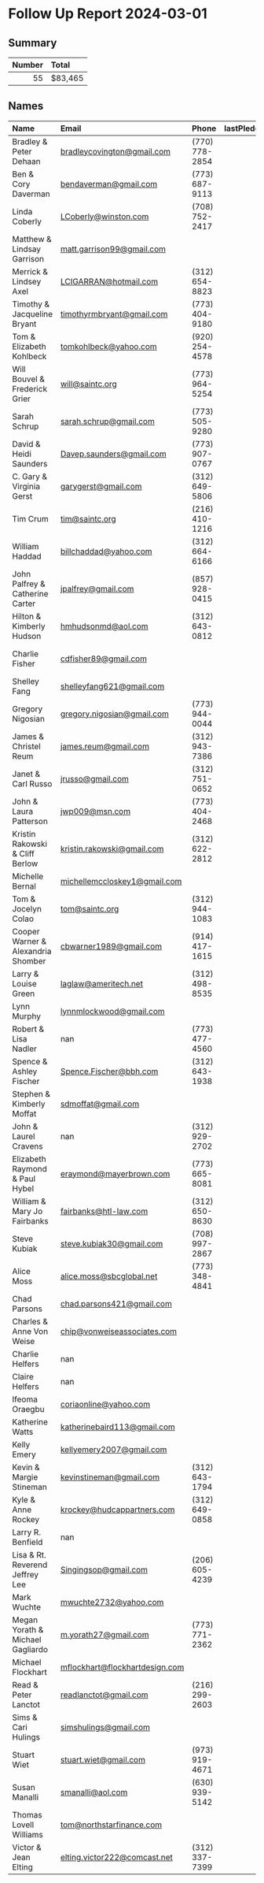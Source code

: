 # Follow Up Report 2024-03-01

 ## Summary 
|   Number | Total   |
|---------:|:--------|
|       55 | $83,465 |

 ## Names
| Name                               | Email                          | Phone          |   lastPledgeYear | lastPledgeLevel   | Notes                  |
|:-----------------------------------|:-------------------------------|:---------------|-----------------:|:------------------|:-----------------------|
| Bradley & Peter Dehaan             | bradleycovington@gmail.com     | (770) 778-2854 |             2023 | Gold              | Austin will follow up  |
| Ben & Cory Daverman                | bendaverman@gmail.com          | (773) 687-9113 |             2023 | Gold              | Moved to suburbs       |
| Linda Coberly                      | LCoberly@winston.com           | (708) 752-2417 |             2023 | Silver            |                        |
| Matthew & Lindsay Garrison         | matt.garrison99@gmail.com      |                |             2023 | Silver            | moved to suburbs #stop |
| Merrick & Lindsey Axel             | LCIGARRAN@hotmail.com          | (312) 654-8823 |             2023 | Silver            |                        |
| Timothy & Jacqueline Bryant        | timothyrmbryant@gmail.com      | (773) 404-9180 |             2023 | Silver            | Moved to florida       |
| Tom & Elizabeth Kohlbeck           | tomkohlbeck@yahoo.com          | (920) 254-4578 |             2023 | Silver            |                        |
| Will Bouvel & Frederick Grier      | will@saintc.org                | (773) 964-5254 |             2023 | Bronze            | left church #stop      |
| Sarah Schrup                       | sarah.schrup@gmail.com         | (773) 505-9280 |             2023 | Bronze            |                        |
| David & Heidi Saunders             | Davep.saunders@gmail.com       | (773) 907-0767 |             2023 | Bronze            | left church #stop      |
| C. Gary & Virginia Gerst           | garygerst@gmail.com            | (312) 649-5806 |             2023 | Bronze            |                        |
| Tim Crum                           | tim@saintc.org                 | (216) 410-1216 |             2023 | Bronze            |                        |
| William Haddad                     | billchaddad@yahoo.com          | (312) 664-6166 |             2023 | Bronze            | deceased #stop         |
| John Palfrey & Catherine Carter    | jpalfrey@gmail.com             | (857) 928-0415 |             2023 | Bronze            |                        |
| Hilton & Kimberly Hudson           | hmhudsonmd@aol.com             | (312) 643-0812 |             2023 | Bronze            |                        |
| Charlie Fisher                     | cdfisher89@gmail.com           |                |             2023 | Bronze            | Moved to suburbs #stop |
| Shelley Fang                       | shelleyfang621@gmail.com       |                |             2023 | Bronze            |                        |
| Gregory Nigosian                   | gregory.nigosian@gmail.com     | (773) 944-0044 |             2023 | Bronze            |                        |
| James & Christel Reum              | james.reum@gmail.com           | (312) 943-7386 |             2023 | Bronze            |                        |
| Janet & Carl Russo                 | jrusso@gmail.com               | (312) 751-0652 |             2023 | Bronze            |                        |
| John & Laura Patterson             | jwp009@msn.com                 | (773) 404-2468 |             2023 | Bronze            |                        |
| Kristin Rakowski & Cliff Berlow    | kristin.rakowski@gmail.com     | (312) 622-2812 |             2023 | Bronze            |                        |
| Michelle Bernal                    | michellemccloskey1@gmail.com   |                |             2023 | Copper            |                        |
| Tom & Jocelyn Colao                | tom@saintc.org                 | (312) 944-1083 |             2023 | Copper            |                        |
| Cooper Warner & Alexandria Shomber | cbwarner1989@gmail.com         | (914) 417-1615 |             2023 | Copper            |                        |
| Larry & Louise Green               | laglaw@ameritech.net           | (312) 498-8535 |             2023 | Copper            | left church #stop      |
| Lynn Murphy                        | lynnmlockwood@gmail.com        |                |             2023 | Copper            |                        |
| Robert & Lisa Nadler               | nan                            | (773) 477-4560 |             2023 | Copper            |                        |
| Spence & Ashley Fischer            | Spence.Fischer@bbh.com         | (312) 643-1938 |             2023 | Copper            |                        |
| Stephen & Kimberly Moffat          | sdmoffat@gmail.com             |                |             2023 | Copper            |                        |
| John & Laurel Cravens              | nan                            | (312) 929-2702 |             2023 | Copper            |                        |
| Elizabeth Raymond & Paul Hybel     | eraymond@mayerbrown.com        | (773) 665-8081 |             2023 | Copper            |                        |
| William & Mary Jo Fairbanks        | fairbanks@htl-law.com          | (312) 650-8630 |             2023 | Copper            |                        |
| Steve Kubiak                       | steve.kubiak30@gmail.com       | (708) 997-2867 |             2023 | Copper            |                        |
| Alice Moss                         | alice.moss@sbcglobal.net       | (773) 348-4841 |             2023 | Copper            | deceased #stop         |
| Chad Parsons                       | chad.parsons421@gmail.com      |                |             2023 | Copper            |                        |
| Charles & Anne Von Weise           | chip@vonweiseassociates.com    |                |             2023 | Copper            |                        |
| Charlie Helfers                    | nan                            |                |             2023 | Copper            | this is a kid #stop    |
| Claire Helfers                     | nan                            |                |             2023 | Copper            | this is a kid #stop    |
| Ifeoma Oraegbu                     | coriaonline@yahoo.com          |                |             2023 | Copper            |                        |
| Katherine Watts                    | katherinebaird113@gmail.com    |                |             2023 | Copper            |                        |
| Kelly Emery                        | kellyemery2007@gmail.com       |                |             2023 | Copper            |                        |
| Kevin & Margie Stineman            | kevinstineman@gmail.com        | (312) 643-1794 |             2023 | Copper            |                        |
| Kyle & Anne Rockey                 | krockey@hudcappartners.com     | (312) 649-0858 |             2023 | Copper            |                        |
| Larry R. Benfield                  | nan                            |                |             2023 | Copper            |                        |
| Lisa & Rt. Reverend Jeffrey Lee    | Singingsop@gmail.com           | (206) 605-4239 |             2023 | Copper            |                        |
| Mark Wuchte                        | mwuchte2732@yahoo.com          |                |             2023 | Copper            |                        |
| Megan Yorath & Michael Gagliardo   | m.yorath27@gmail.com           | (773) 771-2362 |             2023 | Copper            |                        |
| Michael Flockhart                  | mflockhart@flockhartdesign.com |                |             2023 | Copper            |                        |
| Read & Peter Lanctot               | readlanctot@gmail.com          | (216) 299-2603 |             2023 | Copper            |                        |
| Sims & Cari Hulings                | simshulings@gmail.com          |                |             2023 | Copper            |                        |
| Stuart Wiet                        | stuart.wiet@gmail.com          | (973) 919-4671 |             2023 | Copper            |                        |
| Susan Manalli                      | smanalli@aol.com               | (630) 939-5142 |             2023 | Copper            |                        |
| Thomas Lovell Williams             | tom@northstarfinance.com       |                |             2023 | Copper            |                        |
| Victor & Jean Elting               | elting.victor222@comcast.net   | (312) 337-7399 |             2023 | Copper            |                        |
